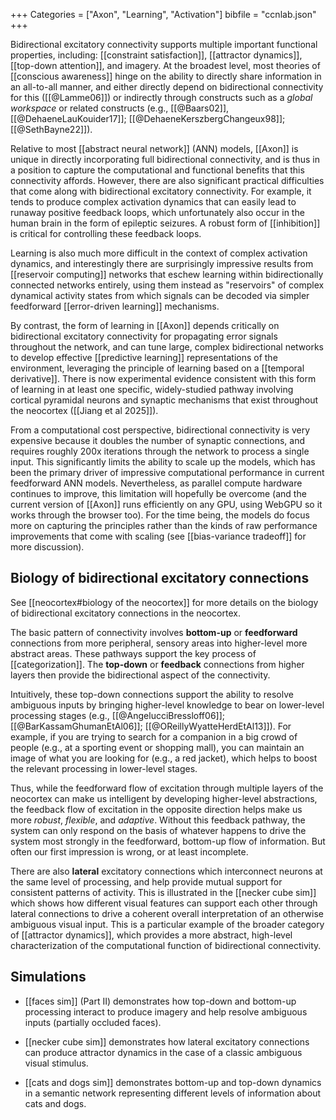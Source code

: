 +++
Categories = ["Axon", "Learning", "Activation"]
bibfile = "ccnlab.json"
+++

Bidirectional excitatory connectivity supports multiple important functional properties, including: [[constraint satisfaction]], [[attractor dynamics]], [[top-down attention]], and imagery. At the broadest level, most theories of [[conscious awareness]] hinge on the ability to directly share information in an all-to-all manner, and either directly depend on bidirectional connectivity for this ([[@Lamme06]]) or indirectly through constructs such as a _global workspace_ or related constructs (e.g., [[@Baars02]], [[@DehaeneLauKouider17]]; [[@DehaeneKerszbergChangeux98]]; [[@SethBayne22]]).

Relative to most [[abstract neural network]] (ANN) models, [[Axon]] is unique in directly incorporating full bidirectional connectivity, and is thus in a position to capture the computational and functional benefits that this connectivity affords. However, there are also significant practical difficulties that come along with bidirectional excitatory connectivity. For example, it tends to produce complex activation dynamics that can easily lead to runaway positive feedback loops, which unfortunately also occur in the human brain in the form of epileptic seizures. A robust form of [[inhibition]] is critical for controlling these feedback loops. 

Learning is also much more difficult in the context of complex activation dynamics, and interestingly there are surprisingly impressive results from [[reservoir computing]] networks that eschew learning within bidirectionally connected networks entirely, using them instead as "reservoirs" of complex dynamical activity states from which signals can be decoded via simpler feedforward [[error-driven learning]] mechanisms.

By contrast, the form of learning in [[Axon]] depends critically on bidirectional excitatory connectivity for propagating error signals throughout the network, and can tune large, complex bidirectional networks to develop effective [[predictive learning]] representations of the environment, leveraging the principle of learning based on a [[temporal derivative]]. There is now experimental evidence consistent with this form of learning in at least one specific, widely-studied pathway involving cortical pyramidal neurons and synaptic mechanisms that exist throughout the neocortex ([[Jiang et al 2025]]).

From a computational cost perspective, bidirectional connectivity is very expensive because it doubles the number of synaptic connections, and requires roughly 200x iterations through the network to process a single input. This significantly limits the ability to scale up the models, which has been the primary driver of impressive computational performance in current feedforward ANN models. Nevertheless, as parallel compute hardware continues to improve, this limitation will hopefully be overcome (and the current version of [[Axon]] runs efficiently on any GPU, using WebGPU so it works through the browser too). For the time being, the models do focus more on capturing the principles rather than the kinds of raw performance improvements that come with scaling (see [[bias-variance tradeoff]] for more discussion).

## Biology of bidirectional excitatory connections

See [[neocortex#biology of the neocortex]] for more details on the biology of bidirectional excitatory connections in the neocortex.

The basic pattern of connectivity involves **bottom-up** or **feedforward** connections from more peripheral, sensory areas into higher-level more abstract areas. These pathways support the key process of [[categorization]]. The **top-down** or **feedback** connections from higher layers then provide the bidirectional aspect of the connectivity.

Intuitively, these top-down connections support the ability to resolve ambiguous inputs by bringing higher-level knowledge to bear on lower-level processing stages (e.g., [[@AngelucciBressloff06]]; [[@BarKassamGhumanEtAl06]]; [[@OReillyWyatteHerdEtAl13]]). For example, if you are trying to search for a companion in a big crowd of people (e.g., at a sporting event or shopping mall), you can maintain an image of what you are looking for (e.g., a red jacket), which helps to boost the relevant processing in lower-level stages. 

Thus, while the feedforward flow of excitation through multiple layers of the neocortex can make us intelligent by developing higher-level abstractions, the feedback flow of excitation in the opposite direction helps make us more _robust_, _flexible_, and _adaptive_. Without this feedback pathway, the system can only respond on the basis of whatever happens to drive the system most strongly in the feedforward, bottom-up flow of information. But often our first impression is wrong, or at least incomplete. 

There are also **lateral** excitatory connections which interconnect neurons at the same level of processing, and help provide mutual support for consistent patterns of activity. This is illustrated in the [[necker cube sim]] which shows how different visual features can support each other through lateral connections to drive a coherent overall interpretation of an otherwise ambiguous visual input. This is a particular example of the broader category of [[attractor dynamics]], which provides a more abstract, high-level characterization of the computational function of bidirectional connectivity.

## Simulations

* [[faces sim]] (Part II) demonstrates how top-down and bottom-up processing interact to produce imagery and help resolve ambiguous inputs (partially occluded faces).

* [[necker cube sim]] demonstrates how lateral excitatory connections can produce attractor dynamics in the case of a classic ambiguous visual stimulus.

* [[cats and dogs sim]] demonstrates bottom-up and top-down dynamics in a semantic network representing different levels of information about cats and dogs.

